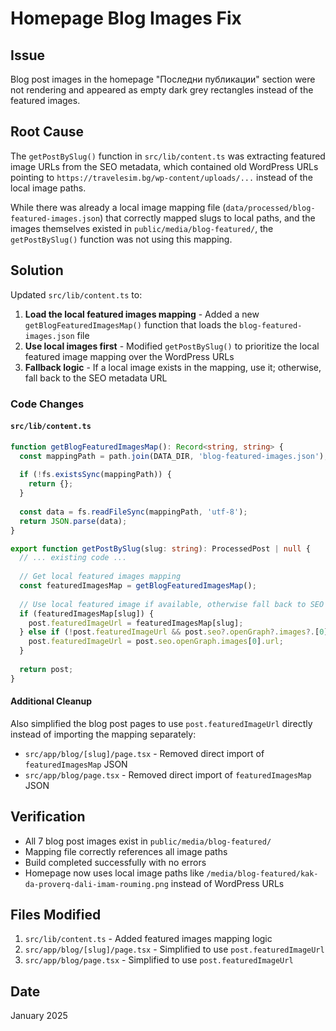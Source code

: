 # Homepage Blog Images Fix

## Issue
Blog post images in the homepage "Последни публикации" section were not rendering and appeared as empty dark grey rectangles instead of the featured images.

## Root Cause
The `getPostBySlug()` function in `src/lib/content.ts` was extracting featured image URLs from the SEO metadata, which contained old WordPress URLs pointing to `https://travelesim.bg/wp-content/uploads/...` instead of the local image paths.

While there was already a local image mapping file (`data/processed/blog-featured-images.json`) that correctly mapped slugs to local paths, and the images themselves existed in `public/media/blog-featured/`, the `getPostBySlug()` function was not using this mapping.

## Solution
Updated `src/lib/content.ts` to:

1. **Load the local featured images mapping** - Added a new `getBlogFeaturedImagesMap()` function that loads the `blog-featured-images.json` file
2. **Use local images first** - Modified `getPostBySlug()` to prioritize the local featured image mapping over the WordPress URLs
3. **Fallback logic** - If a local image exists in the mapping, use it; otherwise, fall back to the SEO metadata URL

### Code Changes

#### `src/lib/content.ts`
```typescript
function getBlogFeaturedImagesMap(): Record<string, string> {
  const mappingPath = path.join(DATA_DIR, 'blog-featured-images.json');
  
  if (!fs.existsSync(mappingPath)) {
    return {};
  }
  
  const data = fs.readFileSync(mappingPath, 'utf-8');
  return JSON.parse(data);
}

export function getPostBySlug(slug: string): ProcessedPost | null {
  // ... existing code ...
  
  // Get local featured images mapping
  const featuredImagesMap = getBlogFeaturedImagesMap();
  
  // Use local featured image if available, otherwise fall back to SEO metadata
  if (featuredImagesMap[slug]) {
    post.featuredImageUrl = featuredImagesMap[slug];
  } else if (!post.featuredImageUrl && post.seo?.openGraph?.images?.[0]?.url) {
    post.featuredImageUrl = post.seo.openGraph.images[0].url;
  }
  
  return post;
}
```

#### Additional Cleanup

Also simplified the blog post pages to use `post.featuredImageUrl` directly instead of importing the mapping separately:

- `src/app/blog/[slug]/page.tsx` - Removed direct import of `featuredImagesMap` JSON
- `src/app/blog/page.tsx` - Removed direct import of `featuredImagesMap` JSON

## Verification
- All 7 blog post images exist in `public/media/blog-featured/`
- Mapping file correctly references all image paths
- Build completed successfully with no errors
- Homepage now uses local image paths like `/media/blog-featured/kak-da-proverq-dali-imam-rouming.png` instead of WordPress URLs

## Files Modified
1. `src/lib/content.ts` - Added featured images mapping logic
2. `src/app/blog/[slug]/page.tsx` - Simplified to use `post.featuredImageUrl`
3. `src/app/blog/page.tsx` - Simplified to use `post.featuredImageUrl`

## Date
January 2025

